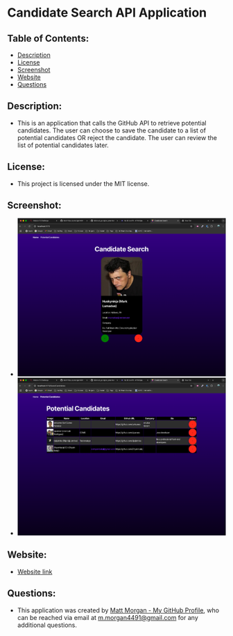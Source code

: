 # Candidate Search API Application

## Table of Contents:
- [Description](#description)
- [License](#license)
- [Screenshot](#screenshot)
- [Website](#website)
- [Questions](#questions)


## Description:
- This is an application that calls the GitHub API to retrieve potential candidates. The user can choose to save the candidate to a list of potential candidates OR reject the candidate. The user can review the list of potential candidates later.

  
## License:
- This project is licensed under the MIT license.


## Screenshot:
- ![Screenshots of search page](/public/images/candidateSearch.png)
- ![Screenshots of search page](/public/images/potentialCandidates.png)


## Website:
- [Website link](https://6721824df3b418d2f5e320f6--mattmorgan.netlify.app)


## Questions:
- This application was created by [Matt Morgan - My GitHub Profile](https://github.com/morgan4491), who can be reached via email at m.morgan4491@gmail.com for any additional questions.
